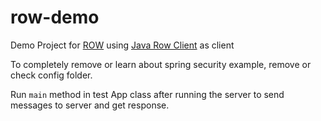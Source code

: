 # row-demo

Demo Project for [ROW](https://github.com/psychogen-labs/spring-rest-over-ws) using [Java Row Client](https://github.com/psychogen-labs/java-row-client) as client

To completely remove or learn about spring security example, remove or check config folder.

Run `main` method in test App class after running the server to send messages to server and get response.
